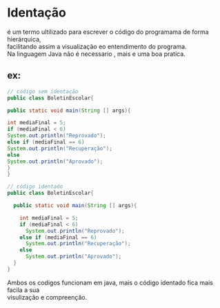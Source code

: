 # Identação

é um termo ultilizado para escrever o código do programama de forma hierárquica,<br>
facilitando assim a visualização eo entendimento do programa.<br>
Na linguagem Java não é necessario , mais e uma boa pratica.<br>

## ex:
```java
// código sem identação
public class BoletinEscolar{

public static void main(String [] args){

int mediaFinal = 5;
if (mediaFinal < 6)
System.out.println("Reprovado");
else if (mediaFinal == 6)
System.out.println("Recuperação");
else 
System.out.println("Aprovado");
}
}
```


```java
// código identado
public class BoletinEscolar{

  public static void main(String [] args){

    int mediaFinal = 5;
    if (mediaFinal < 6)
      System.out.println("Reprovado");
    else if (mediaFinal == 6)
      System.out.println("Recuperação");
    else 
      System.out.println("Aprovado");
  }
}
```
<p>Ambos os codigos funcionam em java, mais o código identado fica mais facila a sua<br>
visulização e compreenção.